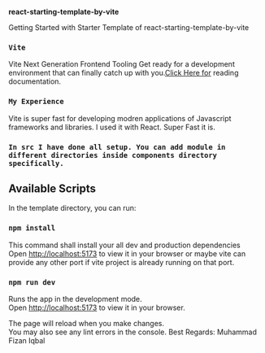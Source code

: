 **react-starting-template-by-vite**               

Getting Started with Starter Template of react-starting-template-by-vite

### `Vite`

Vite
Next Generation Frontend Tooling
Get ready for a development environment that can finally catch up with you.[Click Here for](https://vitejs.dev/) reading documentation.

### `My Experience`

Vite is super fast for developing modren applications of Javascript frameworks and libraries. I used it with React. Super Fast it is.

### `In src I have done all setup. You can add module in different directories inside components directory specifically.`

## Available Scripts

In the template directory, you can run:

### `npm install`

This command shall install your all dev and production dependencies\
Open [http://localhost:5173](http://localhost:5173) to view it in your browser or maybe vite can provide any other port if vite project is already running on that port.

### `npm run dev`

Runs the app in the development mode.\
Open [http://localhost:5173](http://localhost:5173) to view it in your browser.

The page will reload when you make changes.\
You may also see any lint errors in the console.
Best Regards: Muhammad Fizan Iqbal

